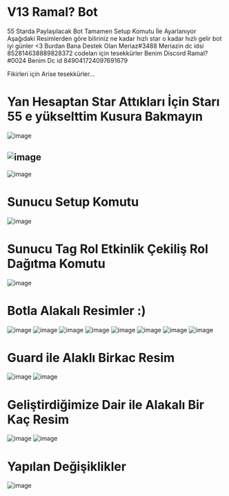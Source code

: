 # V13 Ramal? Bot

55 Starda Paylaşılacak Bot Tamamen Setup Komutu İle Ayarlanıyor Aşağıdaki Resimlerden göre biliriniz ne kadar hızlı star o kadar hızlı gelir bot iyi günler <3
Burdan Bana Destek Olan Meriaz#3488 Meriazin dc idsi 852814638889828372 codeları için tesekkürler   Benim Discord Ramal?#0024  Benim Dc id 849041724097691679

Fikirleri için Arise tesekkürler...

# Yan Hesaptan Star Attıkları İçin Starı 55 e yükselttim Kusura Bakmayın

![image](https://cdn.discordapp.com/attachments/950685345031282728/985644323943096431/unknown.png)

![image](https://cdn.discordapp.com/attachments/887034843089748008/976781958958968875/unknown_1.png)
- 
![image](https://cdn.discordapp.com/attachments/887034843089748008/976781959210631178/unknown_2.png)
# Sunucu Setup Komutu 
![image](https://cdn.discordapp.com/attachments/887034843089748008/976781959487430676/unknown_3.png)
# Sunucu Tag Rol Etkinlik Çekiliş Rol Dağıtma Komutu
![image](https://cdn.discordapp.com/attachments/887034843089748008/976866476353011732/Untitled.png)
# Botla Alakalı Resimler :)
![image](https://cdn.discordapp.com/attachments/887034843089748008/979716018828099654/Untitled.png)
![image](https://cdn.discordapp.com/attachments/887034843089748008/977089084973518848/Untitled.png)
![image](https://cdn.discordapp.com/attachments/887034843089748008/976869251149365278/Untitled.png)
![image](https://cdn.discordapp.com/attachments/887034843089748008/977182340906385428/Untitled.png)
![image](https://cdn.discordapp.com/attachments/887034843089748008/977315728262832168/Untitled.png)
![image](https://cdn.discordapp.com/attachments/887034843089748008/977315727990226984/teyitbilgi.png)
![image](https://cdn.discordapp.com/attachments/887034843089748008/977315727671427092/loglarr.png)
![image](https://cdn.discordapp.com/attachments/887034843089748008/978695434337910794/Untitled.png)
# Guard ile Alaklı Birkac Resim
![image](https://cdn.discordapp.com/attachments/884843442671337512/978957591214444544/Untitled.png)
![image](https://cdn.discordapp.com/attachments/884843442671337512/978957591583526933/guard2.png)
# Geliştirdiğimize Dair ile Alakalı Bir Kaç Resim
![image](https://cdn.discordapp.com/attachments/887034843089748008/985115205518364752/banner_komut_ss.png)
![image](https://cdn.discordapp.com/attachments/887034843089748008/985115250808455168/log_emoji_kurulum_ss.png)
# Yapılan Değişiklikler
![image](https://cdn.discordapp.com/attachments/887034843089748008/985115230508040212/hg_mesaj_ss.png)

